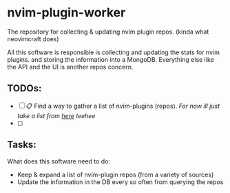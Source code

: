 # nvim-plugin-worker
The repository for collecting & updating nvim plugin repos. (kinda what neovimcraft does)

All this software is responsible is collecting and updating the stats for nvim plugins.
and storing the information into a MongoDB. Everything else like the API and the 
UI is another repos concern.

## TODOs:

- [ ] 📋 Find a way to gather a list of nvim-plugins (repos). _For now ill just take
a list from [here](https://github.com/rockerBOO/awesome-neovim/blob/main/README.md) teehee_
- [ ] 


## Tasks:


What does this software need to do:
- Keep & expand a list of nvim-plugin repos (from a variety of sources)
- Update the information in the DB every so often from querying the repos

